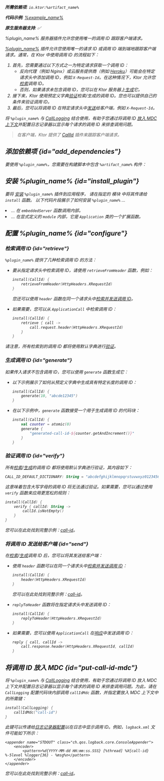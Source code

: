 [//]: # (title: 在 Ktor 服务器中跟踪请求)

<show-structure for="chapter" depth="2"/>
<primary-label ref="server-plugin"/>

<var name="artifact_name" value="ktor-server-call-id"/>
<var name="package_name" value="io.ktor.server.plugins.callid"/>
<var name="plugin_name" value="CallId"/>

<tldr>
<p>
<b>所需依赖项</b>: <code>io.ktor:%artifact_name%</code>
</p>
<var name="example_name" value="call-id"/>
<p>
    <b>代码示例</b>:
    <a href="https://github.com/ktorio/ktor-documentation/tree/%ktor_version%/codeSnippets/snippets/%example_name%">
        %example_name%
    </a>
</p>
<p>
    <b><Links href="/ktor/server-native" summary="Ktor 支持 Kotlin/Native，并允许您无需额外运行时或虚拟机即可运行服务器。">原生服务器</Links>支持</b>: ✅
</p>
</tldr>

<link-summary>
%plugin_name% 服务器插件允许您使用唯一的调用 ID 跟踪客户端请求。
</link-summary>

[%plugin_name%](https://api.ktor.io/ktor-server/ktor-server-plugins/ktor-server-call-id/io.ktor.server.plugins.callid/-call-id.html) 插件允许您使用唯一的请求 ID 或调用 ID 端到端地跟踪客户端请求。通常，在 Ktor 中使用调用 ID 的流程如下：
1. 首先，您需要通过以下方式之一为特定请求获取一个调用 ID：
   * 反向代理（例如 Nginx）或云服务提供商（例如 [Heroku](heroku.md)）可能会在特定请求头中添加调用 ID，例如 `X-Request-Id`。在这种情况下，Ktor 允许您[检索](#retrieve)调用 ID。
   * 否则，如果请求未包含调用 ID，您可以在 Ktor 服务器上[生成](#generate)它。
2. 接下来，Ktor 使用预定义字典[验证](#verify)检索/生成的调用 ID。您也可以提供自己的条件来验证调用 ID。
3. 最后，您可以将调用 ID 在特定请求头中[发送](#send)给客户端，例如 `X-Request-Id`。

将 `%plugin_name%` 与 [CallLogging](server-call-logging.md) 结合使用，有助于您通过将调用 ID [放入 MDC 上下文](#put-call-id-mdc)并配置日志记录器以显示每个请求的调用 ID 来排查调用问题。

> 在客户端，Ktor 提供了 [CallId](client-call-id.md) 插件来跟踪客户端请求。

## 添加依赖项 {id="add_dependencies"}

<p>
    要使用 <code>%plugin_name%</code>，您需要在构建脚本中包含 <code>%artifact_name%</code> 构件：
</p>
<Tabs group="languages">
    <TabItem title="Gradle (Kotlin)" group-key="kotlin">
        <code-block lang="Kotlin" code="            implementation(&quot;io.ktor:%artifact_name%:$ktor_version&quot;)"/>
    </TabItem>
    <TabItem title="Gradle (Groovy)" group-key="groovy">
        <code-block lang="Groovy" code="            implementation &quot;io.ktor:%artifact_name%:$ktor_version&quot;"/>
    </TabItem>
    <TabItem title="Maven" group-key="maven">
        <code-block lang="XML" code="            &lt;dependency&gt;&#10;                &lt;groupId&gt;io.ktor&lt;/groupId&gt;&#10;                &lt;artifactId&gt;%artifact_name%-jvm&lt;/artifactId&gt;&#10;                &lt;version&gt;${ktor_version}&lt;/version&gt;&#10;            &lt;/dependency&gt;"/>
    </TabItem>
</Tabs>

## 安装 %plugin_name% {id="install_plugin"}

<p>
    要将 <a href="#install">安装</a> <code>%plugin_name%</code> 插件到应用程序，
    请在指定的 <Links href="/ktor/server-modules" summary="模块允许您通过分组路由来构建应用程序。">模块</Links> 中将其传递给 <code>install</code> 函数。
    以下代码片段展示了如何安装 <code>%plugin_name%</code> ...
</p>
<list>
    <li>
        ... 在 <code>embeddedServer</code> 函数调用内部。
    </li>
    <li>
        ... 在显式定义的 <code>module</code> 内部，它是 <code>Application</code> 类的一个扩展函数。
    </li>
</list>
<Tabs>
    <TabItem title="embeddedServer">
        <code-block lang="kotlin" code="            import io.ktor.server.engine.*&#10;            import io.ktor.server.netty.*&#10;            import io.ktor.server.application.*&#10;            import %package_name%.*&#10;&#10;            fun main() {&#10;                embeddedServer(Netty, port = 8080) {&#10;                    install(%plugin_name%)&#10;                    // ...&#10;                }.start(wait = true)&#10;            }"/>
    </TabItem>
    <TabItem title="module">
        <code-block lang="kotlin" code="            import io.ktor.server.application.*&#10;            import %package_name%.*&#10;            // ...&#10;            fun Application.module() {&#10;                install(%plugin_name%)&#10;                // ...&#10;            }"/>
    </TabItem>
</Tabs>

## 配置 %plugin_name% {id="configure"}

### 检索调用 ID {id="retrieve"}

`%plugin_name%` 提供了几种检索调用 ID 的方法：

* 要从指定请求头中检索调用 ID，请使用 `retrieveFromHeader` 函数，例如：
   ```kotlin
   install(CallId) {
       retrieveFromHeader(HttpHeaders.XRequestId)
   }
   ```
   您还可以使用 `header` 函数在同一个请求头中[检索并发送调用 ID](#send)。

* 如果需要，您可以从 `ApplicationCall` 中检索调用 ID：
   ```kotlin
   install(CallId) {
       retrieve { call ->
           call.request.header(HttpHeaders.XRequestId)
       }
   }
   ```
请注意，所有检索到的调用 ID 都将使用默认字典进行[验证](#verify)。

### 生成调用 ID {id="generate"}

如果传入请求不包含调用 ID，您可以使用 `generate` 函数生成它：
* 以下示例展示了如何从预定义字典中生成具有特定长度的调用 ID：
   ```kotlin
   install(CallId) {
       generate(10, "abcde12345")
   }
   ```
* 在以下示例中，`generate` 函数接受一个用于生成调用 ID 的代码块：
   ```kotlin
   install(CallId) {
       val counter = atomic(0)
       generate {
           "generated-call-id-${counter.getAndIncrement()}"
       }
   }
   ```

### 验证调用 ID {id="verify"}

所有[检索](#retrieve)/[生成](#generate)的调用 ID 都将使用默认字典进行验证，其内容如下：

```kotlin
CALL_ID_DEFAULT_DICTIONARY: String = "abcdefghijklmnopqrstuvwxyz0123456789+/=-"
```
这意味着包含大写字母的调用 ID 将无法通过验证。如果需要，您可以通过使用 `verify` 函数来应用更宽松的规则：

```kotlin
install(CallId) {
    verify { callId: String ->
        callId.isNotEmpty()
    }
}
```

您可以在此处找到完整示例：[call-id](https://github.com/ktorio/ktor-documentation/tree/%ktor_version%/codeSnippets/snippets/call-id)。

### 将调用 ID 发送给客户端 {id="send"}

在[检索](#retrieve)/[生成](#generate)调用 ID 后，您可以将其发送给客户端：

* 使用 `header` 函数可以在同一个请求头中[检索并发送调用 ID](#retrieve)：

   ```kotlin
   install(CallId) {
       header(HttpHeaders.XRequestId)
   }
   ```

  您可以在此处找到完整示例：[call-id](https://github.com/ktorio/ktor-documentation/tree/%ktor_version%/codeSnippets/snippets/call-id)。

* `replyToHeader` 函数将在指定请求头中发送调用 ID：
   ```kotlin
   install(CallId) {
       replyToHeader(HttpHeaders.XRequestId)
   }
   ```

* 如果需要，您可以使用 `ApplicationCall` 在[响应](server-responses.md)中发送调用 ID：
   ```kotlin
   reply { call, callId ->
       call.response.header(HttpHeaders.XRequestId, callId)
   }
   ```

## 将调用 ID 放入 MDC {id="put-call-id-mdc"}

将 `%plugin_name%` 与 [CallLogging](server-call-logging.md) 结合使用，有助于您通过将调用 ID 放入 MDC 上下文并配置日志记录器以显示每个请求的调用 ID 来排查调用问题。为此，请在 `CallLogging` 配置代码块内部调用 `callIdMdc` 函数，并指定要放入 MDC 上下文中的所需键：

```kotlin
install(CallLogging) {
    callIdMdc("call-id")
}
```

此键可以传递给[日志记录器配置](server-logging.md#configure-logger)以在日志中显示调用 ID。例如，`logback.xml` 文件可能如下所示：
```
<appender name="STDOUT" class="ch.qos.logback.core.ConsoleAppender">
    <encoder>
        <pattern>%d{YYYY-MM-dd HH:mm:ss.SSS} [%thread] %X{call-id} %-5level %logger{36} - %msg%n</pattern>
    </encoder>
</appender>
```

您可以在此处找到完整示例：[call-id](https://github.com/ktorio/ktor-documentation/tree/%ktor_version%/codeSnippets/snippets/call-id)。